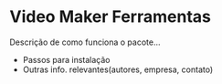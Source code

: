 # Video Maker Ferramentas

Descrição de como funciona o pacote...

* Passos para instalação
* Outras info. relevantes(autores, empresa, contato)

